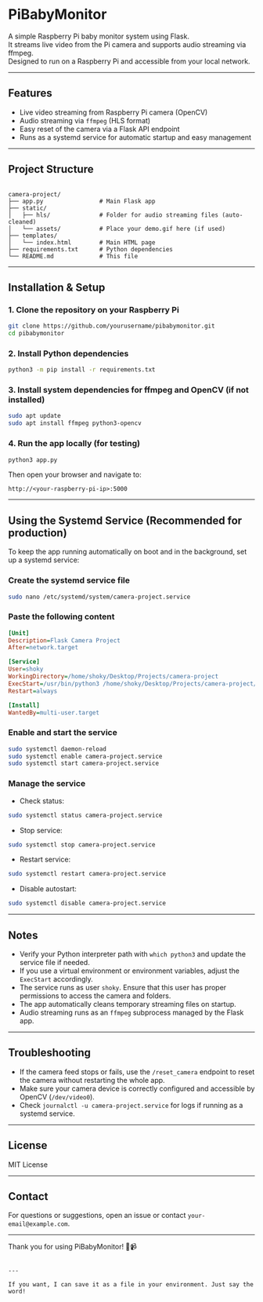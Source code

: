 
# PiBabyMonitor

A simple Raspberry Pi baby monitor system using Flask.  
It streams live video from the Pi camera and supports audio streaming via ffmpeg.  
Designed to run on a Raspberry Pi and accessible from your local network.

---

## Features

- Live video streaming from Raspberry Pi camera (OpenCV)
- Audio streaming via `ffmpeg` (HLS format)
- Easy reset of the camera via a Flask API endpoint
- Runs as a systemd service for automatic startup and easy management

---

## Project Structure

```

camera-project/
├── app.py                # Main Flask app
├── static/
│   ├── hls/              # Folder for audio streaming files (auto-cleaned)
│   └── assets/           # Place your demo.gif here (if used)
├── templates/
│   └── index.html        # Main HTML page
├── requirements.txt      # Python dependencies
└── README.md             # This file

````

---

## Installation & Setup

### 1. Clone the repository on your Raspberry Pi

```bash
git clone https://github.com/yourusername/pibabymonitor.git
cd pibabymonitor
````

### 2. Install Python dependencies

```bash
python3 -m pip install -r requirements.txt
```

### 3. Install system dependencies for ffmpeg and OpenCV (if not installed)

```bash
sudo apt update
sudo apt install ffmpeg python3-opencv
```

### 4. Run the app locally (for testing)

```bash
python3 app.py
```

Then open your browser and navigate to:

```
http://<your-raspberry-pi-ip>:5000
```

---

## Using the Systemd Service (Recommended for production)

To keep the app running automatically on boot and in the background, set up a systemd service:

### Create the systemd service file

```bash
sudo nano /etc/systemd/system/camera-project.service
```

### Paste the following content

```ini
[Unit]
Description=Flask Camera Project
After=network.target

[Service]
User=shoky
WorkingDirectory=/home/shoky/Desktop/Projects/camera-project
ExecStart=/usr/bin/python3 /home/shoky/Desktop/Projects/camera-project/app.py
Restart=always

[Install]
WantedBy=multi-user.target
```

### Enable and start the service

```bash
sudo systemctl daemon-reload
sudo systemctl enable camera-project.service
sudo systemctl start camera-project.service
```

### Manage the service

* Check status:

```bash
sudo systemctl status camera-project.service
```

* Stop service:

```bash
sudo systemctl stop camera-project.service
```

* Restart service:

```bash
sudo systemctl restart camera-project.service
```

* Disable autostart:

```bash
sudo systemctl disable camera-project.service
```

---

## Notes

* Verify your Python interpreter path with `which python3` and update the service file if needed.
* If you use a virtual environment or environment variables, adjust the `ExecStart` accordingly.
* The service runs as user `shoky`. Ensure that this user has proper permissions to access the camera and folders.
* The app automatically cleans temporary streaming files on startup.
* Audio streaming runs as an `ffmpeg` subprocess managed by the Flask app.

---

## Troubleshooting

* If the camera feed stops or fails, use the `/reset_camera` endpoint to reset the camera without restarting the whole app.
* Make sure your camera device is correctly configured and accessible by OpenCV (`/dev/video0`).
* Check `journalctl -u camera-project.service` for logs if running as a systemd service.

---

## License

MIT License

---

## Contact

For questions or suggestions, open an issue or contact `your-email@example.com`.

---

Thank you for using PiBabyMonitor! 👶📹

```

---

If you want, I can save it as a file in your environment. Just say the word!
```
